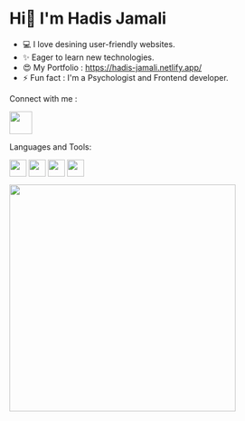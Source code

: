       
  <h1> Hi👋 I'm Hadis Jamali</h1>
  
 - 💻 I love desining user-friendly websites.
 - ✨ Eager to learn new technologies.
 - 😍 My Portfolio : https://hadis-jamali.netlify.app/ 
 - ⚡ Fun fact : I'm a Psychologist and Frontend developer.

  Connect with me :

<a href="https://www.linkedin.com/in/hadisjamali/" target="blank"><img align="center" src="https://github.com/Hadis-jamali/Hadis-jamali/assets/132214893/1947be52-236b-4a25-9882-3b65d1ebca9b" height="40" /></a>

 Languages and Tools:

 <a href="#" target="blank"><img align="center" src="https://github.com/Hadis-jamali/Hadis-jamali/assets/132214893/300e6e0c-e91c-44a0-9d7f-3ad32d609132" height="30" /></a>
<a href="#" target="blank"><img align="center" src="https://github.com/Hadis-jamali/Hadis-jamali/assets/132214893/d90ffc5b-7406-4db2-a5b0-458da07271e5" height="30" /></a>
<a href="#" target="blank"><img align="center" src="https://github.com/Hadis-jamali/Hadis-jamali/assets/132214893/e5f980fe-8b01-4668-b23d-85d40c2002e7" height="30" /></a>
<a href="#" target="blank"><img align="center" src="https://github.com/Hadis-jamali/Hadis-jamali/assets/132214893/db32ced9-a59b-4562-8baf-906c55fa7b06" height="30" /></a>

<img src="https://github-readme-stats.vercel.app/api?username=Hadis-jamali&show_icons=true&theme=algolia" width="400">
<img src="https://komarev.com/ghpvc/?username=Hadis-jamali&style=flat-square&color=blue" alt=""/>




